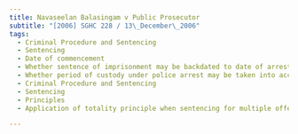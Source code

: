 ```yaml
---
title: Navaseelan Balasingam v Public Prosecutor 
subtitle: "[2006] SGHC 228 / 13\_December\_2006"
tags:
  - Criminal Procedure and Sentencing
  - Sentencing
  - Date of commencement
  - Whether sentence of imprisonment may be backdated to date of arrest
  - Whether period of custody under police arrest may be taken into account when imposing sentence of imprisonment
  - Criminal Procedure and Sentencing
  - Sentencing
  - Principles
  - Application of totality principle when sentencing for multiple offences of same nature

---
```


